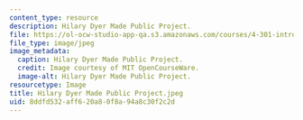 ```yaml
---
content_type: resource
description: Hilary Dyer Made Public Project.
file: https://ol-ocw-studio-app-qa.s3.amazonaws.com/courses/4-301-introduction-to-the-visual-arts-spring-2007/8ddfd532aff620a80f8a94a8c30f2c2d_HilaryDyerMadePublicProject.jpeg
file_type: image/jpeg
image_metadata:
  caption: Hilary Dyer Made Public Project.
  credit: Image courtesy of MIT OpenCourseWare.
  image-alt: Hilary Dyer Made Public Project.
resourcetype: Image
title: Hilary Dyer Made Public Project.jpeg
uid: 8ddfd532-aff6-20a8-0f8a-94a8c30f2c2d
---
```

